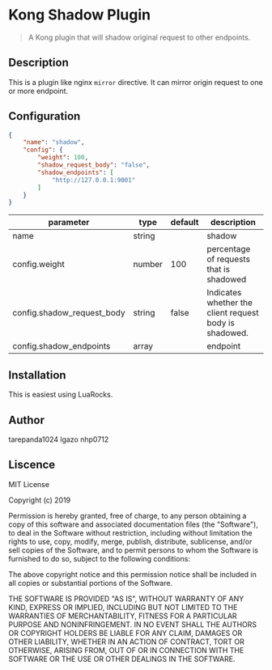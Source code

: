 # Kong Shadow Plugin


> A Kong plugin that will shadow original request to other endpoints.

## Description


This is a plugin like nginx ```mirror``` directive. It can mirror origin request to one or more endpoint.

## Configuration


```json
{
    "name": "shadow",
    "config": {
        "weight": 100,
        "shadow_request_body": "false",
        "shadow_endpoints": [
            "http://127.0.0.1:9001"
        ]
    }
}
```

| parameter                  | type   | default | description |
| ----------                 | ----   |  ------ | ------------|
| name                       | string |         | shadow |
| config.weight              | number | 100     | percentage of requests that is shadowed |
| config.shadow_request_body | string | false   | Indicates whether the client request body is shadowed. |
| config.shadow_endpoints    | array  |         | endpoint |


## Installation

This is easiest using LuaRocks.

## Author

tarepanda1024
lgazo
nhp0712

## Liscence


MIT License

Copyright (c) 2019

Permission is hereby granted, free of charge, to any person obtaining a copy
of this software and associated documentation files (the "Software"), to deal
in the Software without restriction, including without limitation the rights
to use, copy, modify, merge, publish, distribute, sublicense, and/or sell
copies of the Software, and to permit persons to whom the Software is
furnished to do so, subject to the following conditions:

The above copyright notice and this permission notice shall be included in all
copies or substantial portions of the Software.

THE SOFTWARE IS PROVIDED "AS IS", WITHOUT WARRANTY OF ANY KIND, EXPRESS OR
IMPLIED, INCLUDING BUT NOT LIMITED TO THE WARRANTIES OF MERCHANTABILITY,
FITNESS FOR A PARTICULAR PURPOSE AND NONINFRINGEMENT. IN NO EVENT SHALL THE
AUTHORS OR COPYRIGHT HOLDERS BE LIABLE FOR ANY CLAIM, DAMAGES OR OTHER
LIABILITY, WHETHER IN AN ACTION OF CONTRACT, TORT OR OTHERWISE, ARISING FROM,
OUT OF OR IN CONNECTION WITH THE SOFTWARE OR THE USE OR OTHER DEALINGS IN THE
SOFTWARE.
